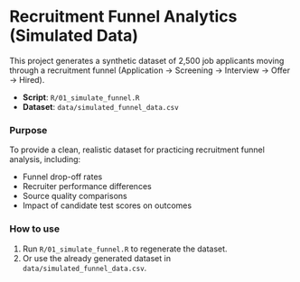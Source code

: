 # Recruitment Funnel Analytics (Simulated Data)

This project generates a synthetic dataset of 2,500 job applicants moving through a recruitment funnel (Application → Screening → Interview → Offer → Hired).

- **Script**: `R/01_simulate_funnel.R`  
- **Dataset**: `data/simulated_funnel_data.csv`  

### Purpose
To provide a clean, realistic dataset for practicing recruitment funnel analysis, including:
- Funnel drop-off rates
- Recruiter performance differences
- Source quality comparisons
- Impact of candidate test scores on outcomes

### How to use
1. Run `R/01_simulate_funnel.R` to regenerate the dataset.  
2. Or use the already generated dataset in `data/simulated_funnel_data.csv`.